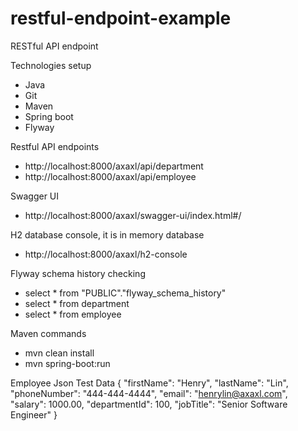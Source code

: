 # restful-endpoint-example
RESTful API endpoint


Technologies setup
- Java
- Git
- Maven
- Spring boot
- Flyway


Restful API endpoints
- http://localhost:8000/axaxl/api/department
- http://localhost:8000/axaxl/api/employee


Swagger UI
- http://localhost:8000/axaxl/swagger-ui/index.html#/


H2 database console, it is in memory database
- http://localhost:8000/axaxl/h2-console


Flyway schema history checking
- select * from "PUBLIC"."flyway_schema_history"
- select * from department
- select * from employee


Maven commands
- mvn clean install
- mvn spring-boot:run


Employee Json Test Data
{
"firstName": "Henry",
"lastName": "Lin",
"phoneNumber": "444-444-4444",
"email": "henrylin@axaxl.com",
"salary": 1000.00,
"departmentId": 100,
"jobTitle": "Senior Software Engineer"
}